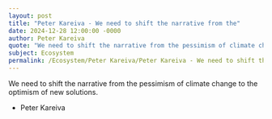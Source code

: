 ```yaml
---
layout: post
title: "Peter Kareiva - We need to shift the narrative from the"
date: 2024-12-28 12:00:00 -0000
author: Peter Kareiva
quote: "We need to shift the narrative from the pessimism of climate change to the optimism of new solutions."
subject: Ecosystem
permalink: /Ecosystem/Peter Kareiva/Peter Kareiva - We need to shift the narrative from the
---
```


We need to shift the narrative from the pessimism of climate change to the optimism of new solutions.

- Peter Kareiva
